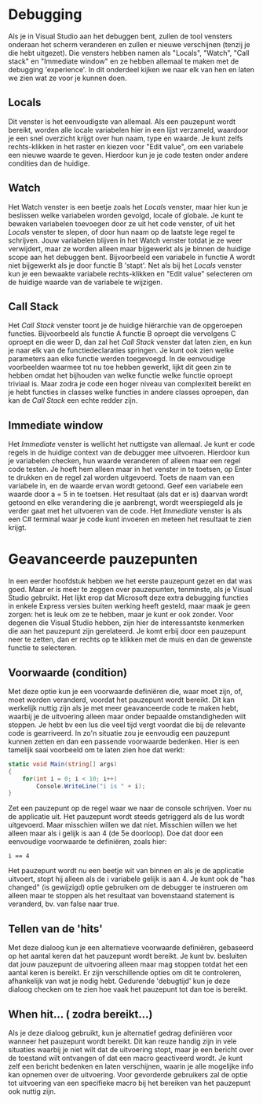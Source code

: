 # Debugging

Als je in Visual Studio aan het debuggen bent, zullen de tool vensters onderaan het scherm veranderen en zullen er nieuwe verschijnen (tenzij je die hebt uitgezet). Die vensters hebben namen als "Locals", "Watch", "Call stack" en "Immediate window" en ze hebben allemaal te maken met de debugging 'experience'. In dit onderdeel kijken we naar elk van hen en laten we zien wat ze voor je kunnen doen.

## Locals

Dit venster is het eenvoudigste van allemaal. Als een pauzepunt wordt bereikt, worden alle locale variabelen hier in een lijst verzameld, waardoor je een snel overzicht krijgt over hun naam, type en waarde. Je kunt zelfs rechts-klikken in het raster en kiezen voor "Edit value", om een variabele een nieuwe waarde te geven. Hierdoor kun je je code testen onder andere condities dan de huidige.

## Watch

Het Watch venster is een beetje zoals het *Locals* venster, maar hier kun je beslissen welke variabelen worden gevolgd, locale of globale. Je kunt te bewaken variabelen toevoegen door ze uit het code venster, of uit het *Locals* venster te slepen, of door hun naam op de laatste lege regel te schrijven. Jouw variabelen blijven in het Watch venster totdat je ze weer verwijdert, maar ze worden alleen maar bijgewerkt als je binnen de huidige scope aan het debuggen bent. Bijvoorbeeld een variabele in functie A wordt niet bijgewerkt als je door functie B 'stapt'. Net als bij het *Locals* venster kun je een bewaakte variabele rechts-klikken en "Edit value" selecteren om de huidige waarde van de variabele te wijzigen.

## Call Stack

Het *Call Stack* venster toont je de huidige hiërarchie van de opgeroepen functies. Bijvoorbeeld als functie A functie B oproept die vervolgens C oproept en die weer D, dan zal het *Call Stack* venster dat laten zien, en kun je naar elk van de functiedeclaraties springen. Je kunt ook zien welke parameters aan elke functie werden toegevoegd. In de eenvoudige voorbeelden waarmee tot nu toe hebben gewerkt, lijkt dit geen zin te hebben omdat het bijhouden van welke functie welke functie oproept triviaal is. Maar zodra je code een hoger niveau van complexiteit bereikt en je hebt functies in classes welke functies in andere classes oproepen, dan kan de *Call Stack* een echte redder zijn.

## Immediate window

Het *Immediate* venster is wellicht het nuttigste van allemaal. Je kunt er code regels in de huidige context van de debugger mee uitvoeren. Hierdoor kun je variabelen checken, hun waarde veranderen of alleen maar een regel code testen. Je hoeft hem alleen maar in het venster in te toetsen, op Enter te drukken en de regel zal worden uitgevoerd. Toets de naam van een variabele in, en de waarde ervan wordt getoond. Geef een variabele een waarde door a = 5 in te toetsen. Het resultaat (als dat er is) daarvan wordt getoond en elke verandering die je aanbrengt, wordt weerspiegeld als je verder gaat met het uitvoeren van de code. Het *Immediate* venster is als een C# terminal waar je code kunt invoeren en meteen het resultaat te zien krijgt. 

# Geavanceerde pauzepunten

In een eerder hoofdstuk hebben we het eerste pauzepunt gezet en dat was goed. Maar er is meer te zeggen over pauzepunten, tenminste, als je Visual Studio gebruikt. Het lijkt erop dat Microsoft deze extra debugging functies in enkele Express versies buiten werking heeft gesteld, maar maak je geen zorgen: het is leuk om ze te hebben, maar je kunt er ook zonder. Voor degenen die Visual Studio hebben, zijn hier de interessantste kenmerken die aan het pauzepunt zijn gerelateerd. Je komt erbij door een pauzepunt neer te zetten, dan er rechts op te klikken met de muis en dan de gewenste functie te selecteren.

## Voorwaarde (condition)

Met deze optie kun je een voorwaarde definiëren die, waar moet zijn, of, moet worden veranderd, voordat het pauzepunt wordt bereikt. Dit kan werkelijk nuttig zijn als je met meer geavanceerde code te maken hebt, waarbij je de uitvoering alleen maar onder bepaalde omstandigheden wilt stoppen. Je hebt bv een lus die veel tijd vergt voordat die bij de relevante code is gearriveerd. In zo'n situatie zou je eenvoudig een pauzepunt kunnen zetten en dan een passende voorwaarde bedenken. Hier is een tamelijk saai voorbeeld om te laten zien hoe dat werkt:

```c#
static void Main(string[] args)
{
    for(int i = 0; i < 10; i++)
        Console.WriteLine("i is " + i);
}
```

Zet een pauzepunt op de regel waar we naar de console schrijven. Voer nu de applicatie uit. Het pauzepunt wordt steeds getriggerd als de lus wordt uitgevoerd. Maar misschien willen we dat niet. Misschien willen we het alleen maar als i gelijk is aan 4 (de 5e doorloop). Doe dat door een eenvoudige voorwaarde te definiëren, zoals hier:

```output
i == 4
```

Het pauzepunt wordt nu een beetje wit van binnen en als je de applicatie uitvoert, stopt hij alleen als de i variabele gelijk is aan 4. Je kunt ook de "has changed" (is gewijzigd) optie gebruiken om de debugger te instrueren om alleen maar te stoppen als het resultaat van bovenstaand statement is veranderd, bv. van false naar true.

## Tellen van de 'hits'

Met deze dialoog kun je een alternatieve voorwaarde definiëren, gebaseerd op het aantal keren dat het pauzepunt wordt bereikt. Je kunt bv. besluiten dat jouw pauzepunt de uitvoering alleen maar mag stoppen totdat het een aantal keren is bereikt. Er zijn verschillende opties om dit te controleren, afhankelijk van wat je nodig hebt. Gedurende 'debugtijd' kun je deze dialoog checken om te zien hoe vaak het pauzepunt tot dan toe is bereikt.

## When hit... ( zodra bereikt...)

Als je deze dialoog gebruikt, kun je alternatief gedrag definiëren voor wanneer het pauzepunt wordt bereikt. Dit kan reuze handig zijn in vele situaties waarbij je niet wilt dat de uitvoering stopt, maar je een bericht over de toestand wilt ontvangen of dat een macro geactiveerd wordt. Je kunt zelf een bericht bedenken en laten verschijnen, waarin je alle mogelijke info kan opnemen over de uitvoering. Voor gevorderde gebruikers zal de optie tot uitvoering van een specifieke macro bij het bereiken van het pauzepunt ook nuttig zijn.